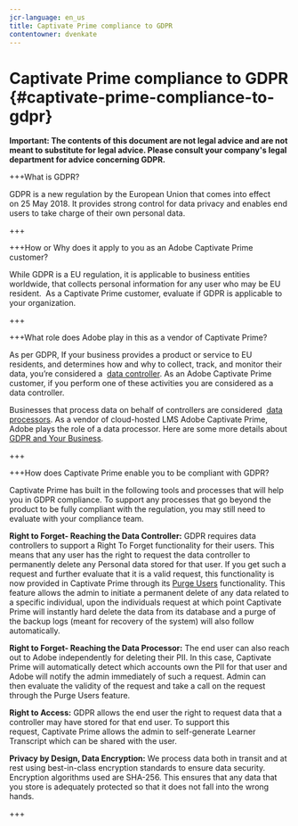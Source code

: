 ```yaml
---
jcr-language: en_us
title: Captivate Prime compliance to GDPR
contentowner: dvenkate
---
```



# Captivate Prime compliance to GDPR {#captivate-prime-compliance-to-gdpr}

**Important:&nbsp;The contents of this document are not legal advice and are not meant to substitute for legal advice. Please consult your company's legal department for advice concerning GDPR.**

+++What is GDPR?

GDPR is a new regulation by the European Union that comes into effect on&nbsp;25&nbsp;May 2018. It provides strong control for data privacy and enables end users to take charge of their own personal data.

+++

+++How or Why does it apply to you as an Adobe Captivate Prime customer?

While GDPR is a EU regulation, it is applicable to business entities worldwide, that collects&nbsp;personal information for any user who may be EU resident.&nbsp; As a Captivate Prime customer, evaluate if GDPR is applicable to your organization.

+++

+++What role does Adobe play in this as a vendor of Captivate Prime?

As per GDPR, If your business provides a product or service to EU residents, and determines how and why to collect, track, and monitor their data, you’re considered a&nbsp; [data controller](https://gdpr-info.eu/art-24-gdpr/). As an Adobe Captivate Prime customer, if you perform one of these activities you are considered as a data controller.

Businesses that process data on behalf of controllers are considered&nbsp; [data processors](https://gdpr-info.eu/art-28-gdpr/). As a vendor of cloud-hosted LMS Adobe Captivate Prime, Adobe plays the role of a&nbsp;data processor. Here are some more details about&nbsp; [GDPR and Your Business](https://www.adobe.com/privacy/general-data-protection-regulation.html).

+++

+++How does Captivate Prime enable you to be compliant with GDPR?

Captivate Prime has built in the following tools and processes that will help you in GDPR compliance. To support any processes that go beyond the product to be fully compliant with the regulation,&nbsp;you may still need to evaluate with your compliance&nbsp;team.

**Right to Forget- Reaching the Data Controller:** GDPR requires data controllers to support a Right To Forget functionality for&nbsp;their users.&nbsp;This means that any user has the right to request the data controller to permanently delete any Personal data stored for that user. If you get such a request and further evaluate that it is a valid request, this functionality is now provided in Captivate Prime through its [Purge Users](../administrators/feature-summary/purge-users.md) functionality. This feature allows the admin to initiate a permanent delete of any data related to a specific individual, upon the individuals request at which point Captivate Prime will instantly hard delete the data from its database and a purge of the backup logs (meant for recovery of the system) will also follow automatically.

**Right to Forget- Reaching the Data Processor:** The end user can also reach out to Adobe independently for deleting their PII. In this case, Captivate Prime will automatically detect which accounts own the PII for that user and Adobe will notify the admin immediately of such a request. Admin can then&nbsp;evaluate the validity of the request and&nbsp;take a call on the request through the Purge Users&nbsp;feature.

**Right to Access:**&nbsp;GDPR allows the end user&nbsp;the right to request data that a controller may have stored for that end user.&nbsp;To support this request,&nbsp;Captivate Prime allows the admin to self-generate Learner Transcript which can be shared with the user.

**Privacy by Design, Data Encryption:**&nbsp;We process data both in transit and at rest using best-in-class encryption standards to ensure data security. Encryption algorithms used are SHA-256. This ensures that any data that you store is adequately protected so that it does not fall into the wrong hands.

+++

